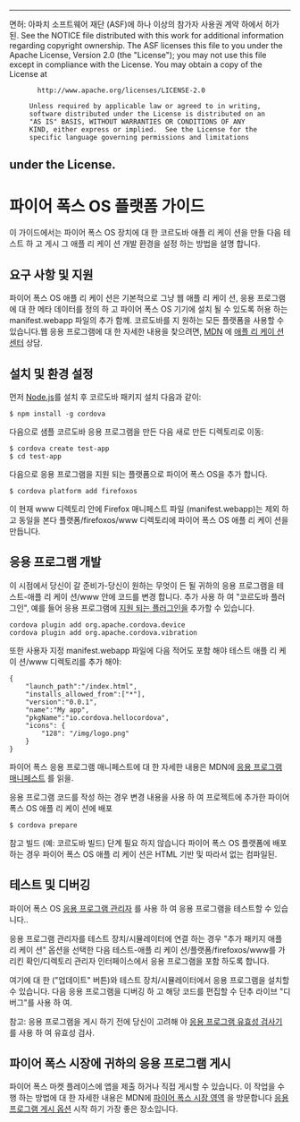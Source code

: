 * * *

면허: 아파치 소프트웨어 재단 (ASF)에 하나 이상의 참가자 사용권 계약 하에서 허가 된. See the NOTICE file distributed with this work for additional information regarding copyright ownership. The ASF licenses this file to you under the Apache License, Version 2.0 (the "License"); you may not use this file except in compliance with the License. You may obtain a copy of the License at

           http://www.apache.org/licenses/LICENSE-2.0
    
         Unless required by applicable law or agreed to in writing,
         software distributed under the License is distributed on an
         "AS IS" BASIS, WITHOUT WARRANTIES OR CONDITIONS OF ANY
         KIND, either express or implied.  See the License for the
         specific language governing permissions and limitations
    

## under the License.

# 파이어 폭스 OS 플랫폼 가이드

이 가이드에서는 파이어 폭스 OS 장치에 대 한 코르도바 애플 리 케이 션을 만들 다음 테스트 하 고 게시 그 애플 리 케이 션 개발 환경을 설정 하는 방법을 설명 합니다.

## 요구 사항 및 지원

파이어 폭스 OS 애플 리 케이 션은 기본적으로 그냥 웹 애플 리 케이 션, 응용 프로그램에 대 한 메타 데이터를 정의 하 고 파이어 폭스 OS 기기에 설치 될 수 있도록 허용 하는 manifest.webapp 파일의 추가 함께. 코르도바를 지 원하는 모든 플랫폼을 사용할 수 있습니다.웹 응용 프로그램에 대 한 자세한 내용을 찾으려면, [MDN][1] 에 [애플 리 케이 션 센터][2] 상담.

 [1]: https://developer.mozilla.org/en-US/
 [2]: https://developer.mozilla.org/en-US/Apps

## 설치 및 환경 설정

먼저 [Node.js][3]를 설치 후 코르도바 패키지 설치 다음과 같이:

 [3]: http://nodejs.org/

    $ npm install -g cordova
    

다음으로 샘플 코르도바 응용 프로그램을 만든 다음 새로 만든 디렉토리로 이동:

    $ cordova create test-app
    $ cd test-app
    

다음으로 응용 프로그램을 지원 되는 플랫폼으로 파이어 폭스 OS을 추가 합니다.

    $ cordova platform add firefoxos
    

이 현재 www 디렉토리 안에 Firefox 매니페스트 파일 (manifest.webapp)는 제외 하 고 동일을 본다 플랫폼/firefoxos/www 디렉토리에 파이어 폭스 OS 애플 리 케이 션을 만듭니다.

## 응용 프로그램 개발

이 시점에서 당신이 갈 준비가-당신이 원하는 무엇이 든 될 귀하의 응용 프로그램을 테스트-애플 리 케이 션/www 안에 코드를 변경 합니다. 추가 사용 하 여 "코르도바 플러그인", 예를 들어 응용 프로그램에 [지원 되는 플러그인을]() 추가할 수 있습니다.

    cordova plugin add org.apache.cordova.device
    cordova plugin add org.apache.cordova.vibration
    

또한 사용자 지정 manifest.webapp 파일에 다음 적어도 포함 해야 테스트 애플 리 케이 션/www 디렉토리를 추가 해야:

    { 
        "launch_path":"/index.html",
        "installs_allowed_from":["*"],
        "version":"0.0.1",
        "name":"My app",
        "pkgName":"io.cordova.hellocordova",
        "icons": {
            "128": "/img/logo.png"
        }
    }
    

파이어 폭스 응용 프로그램 매니페스트에 대 한 자세한 내용은 MDN에 [응용 프로그램 매니페스트][4] 를 읽을.

 [4]: https://developer.mozilla.org/en-US/Apps/Developing/Manifest

응용 프로그램 코드를 작성 하는 경우 변경 내용을 사용 하 여 프로젝트에 추가한 파이어 폭스 OS 애플 리 케이 션에 배포

    $ cordova prepare
    

참고 빌드 (예: 코르도바 빌드) 단계 필요 하지 않습니다 파이어 폭스 OS 플랫폼에 배포 하는 경우 파이어 폭스 OS 애플 리 케이 션은 HTML 기반 및 따라서 없는 컴파일된.

## 테스트 및 디버깅

파이어 폭스 OS [응용 프로그램 관리자][5] 를 사용 하 여 응용 프로그램을 테스트할 수 있습니다..

 [5]: https://developer.mozilla.org/en-US/Firefox_OS/Using_the_App_Manager

응용 프로그램 관리자를 테스트 장치/시뮬레이터에 연결 하는 경우 "추가 패키지 애플 리 케이 션" 옵션을 선택한 다음 테스트-애플 리 케이 션/플랫폼/firefoxos/www를 가리킨 확인/디렉토리 관리자 인터페이스에서 응용 프로그램을 포함 하도록 합니다.

여기에 대 한 ("업데이트" 버튼)와 테스트 장치/시뮬레이터에서 응용 프로그램을 설치할 수 있습니다. 다음 응용 프로그램을 디버깅 하 고 해당 코드를 편집할 수 단추 라이브 "디버그"를 사용 하 여.

참고: 응용 프로그램을 게시 하기 전에 당신이 고려해 야 [응용 프로그램 유효성 검사기][6] 를 사용 하 여 유효성 검사.

 [6]: https://marketplace.firefox.com/developers/validator

## 파이어 폭스 시장에 귀하의 응용 프로그램 게시

파이어 폭스 마켓 플레이스에 앱을 제출 하거나 직접 게시할 수 있습니다. 이 작업을 수행 하는 방법에 대 한 자세한 내용은 MDN에 [파이어 폭스 시장 영역][7] 을 방문합니다 [응용 프로그램 게시 옵션][8] 시작 하기 가장 좋은 장소입니다.

 [7]: https://developer.mozilla.org/en-US/Marketplace
 [8]: https://developer.mozilla.org/en-US/Marketplace/Publishing/Publish_options
